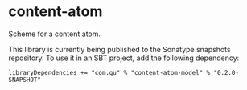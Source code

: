 # content-atom

Scheme for a content atom.

This library is currently being published to the Sonatype snapshots
repository. To use it in an SBT project, add the following dependency:

    libraryDependencies += "com.gu" % "content-atom-model" % "0.2.0-SNAPSHOT"
